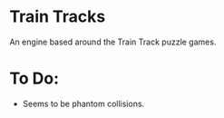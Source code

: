 # Train Tracks

An engine based around the Train Track puzzle games.

# To Do:

- Seems to be phantom collisions.